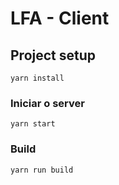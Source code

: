 # LFA - Client

## Project setup
```
yarn install
```

### Iniciar o server
```
yarn start
```

### Build
```
yarn run build
```


